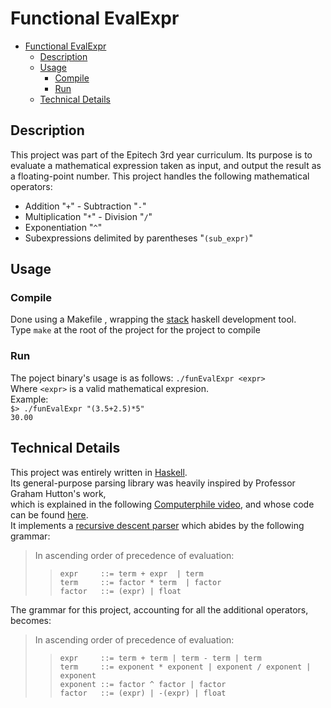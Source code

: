 # Functional EvalExpr

- [Functional EvalExpr](#functional-evalexpr)
  - [Description](#description)
  - [Usage](#usage)
    - [Compile](#compile)
    - [Run](#run)
  - [Technical Details](#technical-details)

## Description

This project was part of the Epitech 3rd year curriculum.
Its purpose is to evaluate a mathematical expression taken as input,
and output the result as a floating-point number.
This project handles the following mathematical operators:
- Addition "`+`" - Subtraction "`-`"
- Multiplication "`*`" - Division "`/`"
- Exponentiation "`^`"
- Subexpressions delimited by parentheses "`(sub_expr)`"

## Usage
### Compile
Done using a Makefile , wrapping the [stack](https://docs.haskellstack.org/en/stable/README/) haskell development tool.\
Type `make` at the root of the project for the project to compile

### Run
The poject binary's usage is as follows: `./funEvalExpr <expr>`\
Where `<expr>` is a valid mathematical expresion.\
Example:\
`$> ./funEvalExpr "(3.5+2.5)*5"`\
`30.00`



## Technical Details

This project was entirely written in [Haskell](https://www.haskell.org/). \
Its general-purpose parsing library was heavily inspired by Professor Graham Hutton's work, \
which is explained in the following [Computerphile video](https://www.youtube.com/watch?v=dDtZLm7HIJs), and whose code can be found [here](http://www.cs.nott.ac.uk/~pszgmh/Parsing.hs).\
It implements a [recursive descent parser](https://en.wikipedia.org/wiki/Recursive_descent_parser#:~:text=In%20computer%20science%2C%20a%20recursive,the%20nonterminals%20of%20the%20grammar.&text=A%20predictive%20parser%20runs%20in%20linear%20time.) which abides by the following grammar:

> In ascending order of precedence of evaluation:
>> `expr     ::= term + expr  | term`\
>> `term     ::= factor * term  | factor`\
>> `factor   ::= (expr) | float`


The grammar for this project, accounting for all the additional operators, becomes:

> In ascending order of precedence of evaluation:
>> `expr     ::= term + term | term - term | term` \
>> `term     ::= exponent * exponent | exponent / exponent | exponent` \
>> `exponent ::= factor ^ factor | factor` \
>> `factor   ::= (expr) | -(expr) | float`
